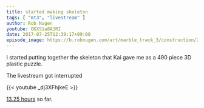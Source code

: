 ```yaml
---
title: started making skeleton
tags: [ "mt3", "livestream" ]
author: Rob Nugen
youtube: OKXS1a8A3RI
date: 2017-07-25T12:39:17+09:00
episode_image: https://b.robnugen.com/art/marble_track_3/construction/2017/2017_aug_ribs.png
---
```


I started putting together the skeleton that Kai gave me as a 490
piece 3D plastic puzzle.

The livestream got interrupted

{{< youtube _dj3XFhjkeE >}}

[13.25 hours](http://www.grun1.com/utils/timeCalc.html?t1=34:03&t2=57:27&t3=60:14&t4=71:50&t5=31:08&t6=78:05&t7=33:27&t8=62:46&t9=40:12&t10=94:51&t11=22:02&t12=2:41:39&t13=17:00&t14=28:17&mode=0&fs3=1&ft2=1&f3t1=1&f4t0=1&d=:&o1=1&fps=) so far.
